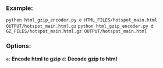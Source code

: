 ### Example:
`python html_gzip_encoder.py e HTML_FILES/hotspot_main.html OUTPUT/hotspot_main.html.gz`
`python html_gzip_encoder.py d GZ_FILES/hotspot_main.html.gz OUTPUT/hotspot_main.html`

### Options:
`e`: **Encode html to gzip**
`d`: **Decode gzip to html**